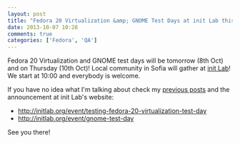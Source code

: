 ```yaml
---
layout: post
title: "Fedora 20 Virtualization &amp; GNOME Test Days at init Lab this week"
date: 2013-10-07 10:28
comments: true
categories: ['Fedora', 'QA']
---
```


Fedora 20 Virtualization and GNOME test days will be tomorrow (8th Oct) and on
Thursday (10th Oct)! Local community in Sofia will gather at
[init Lab](http://initlab.org)! We start at 10:00 and everybody is welcome.

If you have no idea what I'm talking about check my
[previous posts](/blog/categories/fedora/) and the announcement at init Lab's website:
* <http://initlab.org/event/testing-fedora-20-virtualization-test-day>
* <http://initlab.org/event/gnome-test-day>

See you there!
